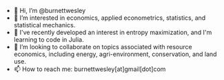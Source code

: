 - 👋 Hi, I’m @burnettwesley
- 👀 I’m interested in economics, applied econometrics, statistics, and statistical mechanics.
- 🌱 I've recently developed an interest in entropy maximization, and I'm learning to code in Julia.
- 💞️ I’m looking to collaborate on topics associated with resource economics, including energy, agri-environment, conservation, and land use.
- 📫 How to reach me: burnettwesley[at]gmail[dot]com

<!---
burnettwesley/burnettwesley is a ✨ special ✨ repository because its `README.md` (this file) appears on your GitHub profile.
You can click the Preview link to take a look at your changes.
--->
